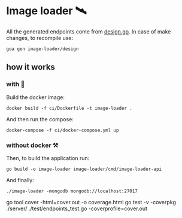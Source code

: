 # Image loader 🛰️

All the generated endpoints come from [design.go](https://github.com/paulaolmedo/image-loader/blob/dev/design/design.go). In case of make changes, to recompile use:
```
goa gen image-loader/design
```
## how it works

### with 🐳
Build the docker image:
 ```
 docker build -f ci/Dockerfile -t image-loader .
 ```
 
 And then run the compose:
  ```
 docker-compose -f ci/docker-compose.yml up
 ```


### without docker ⚒️
Then, to build the application run:
 ```
 go build -o image-loader image-loader/cmd/image-loader-api
 ```

And finally:
```
./image-loader -mongodb mongodb://localhost:27017
```

go tool cover -html=cover.out -o coverage.html
go test -v -coverpkg ./server/ ./test/endpoints_test.go -coverprofile=cover.out